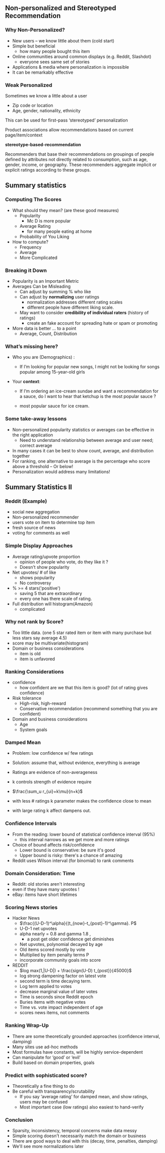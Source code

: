 ## Non-personalized and Stereotyped Recommendation 

### Why Non-Personalized? 

- New users – we know little about them (cold start) 
- Simple but beneficial 
  - how many people bought this item
- Online communities around common displays (e.g. Reddit, Slashdot) 
  - everyone sees same set of stories
- Applications & media where personalization is impossible 
- It can be remarkably effective 

### Weak Personalized

Sometimes we know a little about a user 

- Zip code or location 
- Age, gender, nationality, ethnicity

This can be used for first-pass ‘stereotyped’ personalization 

Product associations allow recommendations based on current page/item/context

 

**stereotype-based-recommendation**

Recommenders that base their recommendations on groupings of people defined by attributes not directly related to consumption, such as age, gender, income, or geography. These recommenders aggregate implicit or explicit ratings according to these groups.  



## Summary statistics

### Computing The Scores 

- What should they mean?  (are these good measures)
  - Popularity 
    - Mc D is more popular
  - Average Rating 
    - for many people eating at home
  - Probability of You Liking 
- How to compute? 
  - Frequency 
  - Average 
  - More Complicated 

### Breaking it Down 

- Popularity is an Important Metric 
- Averages Can be Misleading 
  - Can adjust by summing % who like  
  - Can adjust by **normalizing** user ratings 
    - normalization addresses different rating scales
    - different people have different liking scale. 
  - May want to consider **credibility of individual raters** (history of ratings)
    - create an fake account for spreading hate or spam or promoting 
- More data is better … to a point 
  - Average, Count, Distribution 



### What’s missing here? 

- Who you are (Demographics) : 

  - If I’m looking for popular new songs, I might not be looking for songs popular among 15-year-old girls 

- Your **context**: 

  - If I’m ordering an ice-cream sundae and want a recommendation for a sauce, do I want to hear that ketchup is the most popular sauce ?

  - most popular sauce for ice cream.

      

### Some take-away lessons 

- Non-personalized popularity statistics or averages can be effective in the right application 
  - Need to understand relationship between average and user need; correct average 
- In many cases it can be best to show count, average, and distribution together 
- For ranking, one alternative to average is the percentage who score above a threshold – Or below!
- Personalization would address many limitations! 

## Summary Statistics II

### Reddit (Example)

- social new aggregation
- Non-personalized  recommender
- users vote on item to determine top item
- fresh source of news
- voting for comments as well

### Simple Display Approaches

- Average rating/upvote proportion
  - opinion of people who vote, do they like it ?
  - Doesn't show popularity
- Net upvotes/ # of like
  - shows popularity
  - No controversy
- % >= 4 stars('positive')
  - saving 5 that are extraordinary
  - every one has there scale of rating.
- Full distribution will histogram(Amazon)
  - complicated

### Why not rank by Score?

- Too little data. (one 5 star rated item  or item with many purchase but less stars say average 4.5)
- score may be multivariate(histogram)
- Domain or business considerations
  - item is old
  - item is unfavored

### Ranking Considerations

- confidence
  - how confident are we that this item is good? (lot of rating gives confidence)
- Risk tolerance 
  - High-risk, high-reward  
  - Conservative recommendation (recommend something that you are confident)
- Domain and business considerations 
  - Age 
  - System goals 

### Damped Mean

- Problem: low confidence w/ few ratings 

- Solution: assume that, without evidence, everything is average 

- Ratings are evidence of non-averageness 

- k controls strength of evidence require

- $\frac{\sum_u r_{ui}+k\mu}{n+k}$

- with less # ratings  k parameter makes the confidence close to mean

- with large rating k affect dampens out.

   

### Confidence Intervals 

- From the reading: lower bound of statistical confidence interval (95%) 
  - this interval narrows as we get more and more ratings
- Choice of bound affects risk/confidence 
  - Lower bound is conservative: be sure it's good 
  - Upper bound is risky: there's a chance of amazing 
- Reddit uses Wilson interval (for binomial) to rank comments 

### Domain Consideration: Time

-  Reddit: old stories aren't interesting 
  - even if they have many upvotes ! 
- eBay: items have short lifetimes 

### Scoring News stories

- Hacker News 
  -  $\frac{(U-D-1)^\alpha}{(t_{now}-t_{post}-1)^\gamma}. P$
  - U-D-1 net upvotes
  - alpha nearly = 0.8 and gamma 1.8 ,
    -  a post get older confidence get diminishes
  -  Net upvotes, polynomial decayed by age 
  - Old items scored mostly by vote 
  - Multiplied by item penalty terms  P
  - incorporate community goals into score 
- REDDIT
  - $log max(1,|U-D|) + \frac{sign(U-D) t_{post}}{45000}$
  - log strong dampening factor on latest vote
  - second term is time decaying term.
  - Log term applied to votes 
  - decrease marginal value of later votes 
  - Time is seconds since Reddit epoch 
  - Buries items with negative votes 
  - Time vs. vote impact independent of age 
  - scores news items, not comments 

### Ranking Wrap-Up 

- There are some theoretically grounded approaches (confidence interval, damping)
-  Many sites use ad-hoc methods 
- Most formulas have constants, will be highly service-dependent 
- Can manipulate for ‘good’ or ‘evil’
- Build based on domain properties, goals 



### Predict with sophisticated score? 

- Theoretically a fine thing to do 
- Be careful with transparency/scrutability 
  - If you say ‘average rating’ for damped mean, and show ratings, users may be confused 
  - Most important case (low ratings) also easiest to hand-verify 



### Conclusion

- Sparsity, inconsistency, temporal concerns make data messy 
- Simple scoring doesn't necessarily match the domain or business 
-  There are good ways to deal with this (decay, time, penalties, damping) 
- We'll see more normalizations later